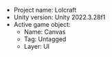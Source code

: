 <!-- UNITY CODE ASSIST INSTRUCTIONS START -->
- Project name: Lolcraft
- Unity version: Unity 2022.3.28f1
- Active game object:
  - Name: Canvas
  - Tag: Untagged
  - Layer: UI
<!-- UNITY CODE ASSIST INSTRUCTIONS END -->